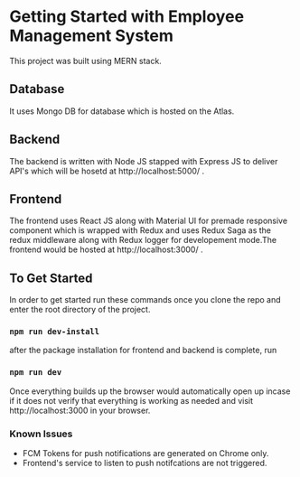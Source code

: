 # Getting Started with Employee Management System

This project was built using MERN stack. 

## Database

It uses Mongo DB for database which is hosted on the Atlas.

## Backend

The backend is written with Node JS stapped with Express JS to deliver API's which will be hosetd at http://localhost:5000/ .

## Frontend

The frontend uses React JS along with Material UI for premade responsive component which is wrapped with Redux and uses Redux Saga as the redux middleware along with Redux logger for developement mode.The frontend would be hosted at http://localhost:3000/ .

## To Get Started

In order to get started run these commands once you clone the repo and enter the root directory of the project.

### `npm run dev-install`

after the package installation for frontend and backend is complete, run

### `npm run dev`

Once everything builds up the browser would automatically open up incase if it does not verify that everything is working as needed and visit http://localhost:3000 in your browser.


### Known Issues

- FCM Tokens for push notifications are generated on Chrome only.
- Frontend's service to listen to push notifcations are not triggered.
